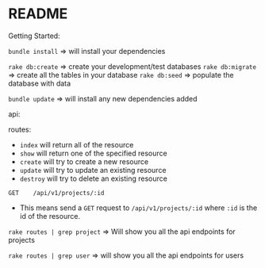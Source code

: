 # README

Getting Started:

`bundle install` => will install your dependencies

`rake db:create` => create your development/test databases
`rake db:migrate` => create all the tables in your database
`rake db:seed` => populate the database with data


`bundle update` => will install any new dependencies added

api:

routes:
  - `index` will return all of the resource
  - `show` will return one of the specified resource
  - `create` will try to create a new resource
  - `update` will try to update an existing resource
  - `destroy` will try to delete an existing resource

`GET    /api/v1/projects/:id`
- This means send a `GET` request to `/api/v1/projects/:id` where `:id` is the id of the resource.


`rake routes | grep project` => Will show you all the api endpoints for projects

`rake routes | grep user` => will show you all the api endpoints for users